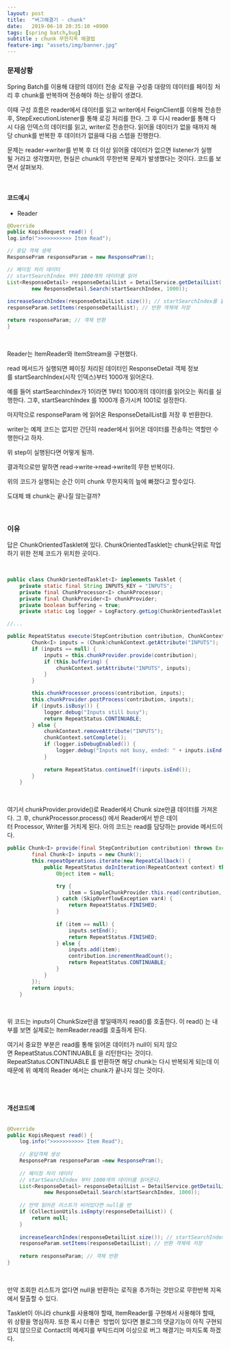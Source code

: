 ```yaml
---
layout: post
title:  "버그해결기 - chunk"
date:   2019-06-10 20:35:10 +0900
tags: [spring batch,bug]
subtitle : chunk 무한지옥 해결법
feature-img: "assets/img/banner.jpg"
---
```


### 문제상황
Spring Batch를 이용해 대량의 데이터 전송 로직을 구성중 대량의 데이터를 페이징 처리 후 chunk를 반복하며 전송해야 하는 상황이 생겼다.   

이때 구성 흐름은 reader에서 데이터를 읽고 writer에서 FeignClient를 이용해 전송한후, StepExecutionListener를 통해 로깅 처리를 한다. 그 후 다시 reader를 통해 다시 다음 인덱스의 데이터를 읽고, writer로 전송한다. 읽어올 데이터가 없을 때까지 해당 chunk를 반복한 후 데이터가 없을때 다음 스텝을 진행한다. 

문제는 reader->writer를 반복 후 더 이상 읽어올 데이터가 없으면 listener가 실행될 거라고 생각했지만, 현실은 chunk의 무한반복 문제가 발생했다는 것이다. 코드를 보면서 살펴보자.

<br>

<!-- more -->

#### 코드예시

- Reader

```java
@Override
public KopisRequest read() {
log.info(">>>>>>>>>>> Item Read");

// 응답 객체 생체
ResponsePram responseParam = new ResponsePram();

// 페이징 처리 데이터
// startSearchIndex 부터 1000개의 데이터를 읽어
List<ResponseDetail> responseDetailList = DetailService.getDetailList(
        new ResponseDetail.Search(startSearchIndex, 1000));
        
increaseSearchIndex(responseDetailList.size()); // startSearchIndex를 읽어온 데이터 수만큼 증가
responseParam.setItems(responseDetailList); // 반환 객체에 저장

return responseParam; // 객체 반환
}
```
<br>

Reader는 ItemReader와 ItemStream을 구현했다.

read 메서드가 실행되면 페이징 처리된 데이터인 ResponseDetail 객체 정보를 startSearchIndex(시작 인덱스)부터 1000개 읽어온다. 

예를 들어 startSearchIndex가 1이라면 1부터 1000개의 데이터를 읽어오는 쿼리를 실행한다. 그후, startSearchIndex 를 1000개 증가시켜 1001로 설정한다. 

마지막으로 responseParam 에 읽어온 ResponseDetailList를 저장 후 반환한다. 

writer는 예제 코드는 없지만 간단히 reader에서 읽어온 데이터를 전송하는 역할만 수행한다고 하자.

위 step이 실행된다면 어떻게 될까.

결과적으로만 말하면 read->write->read->write의 무한 반복이다. 

위의 코드가 실행되는 순간 이미 chunk 무한지옥의 늪에 빠졌다고 할수있다.

도대체 왜 chunk는 끝나질 않는걸까?

<br>

### 이유
답은 ChunkOrientedTasklet에 있다. ChunkOrientedTasklet는 chunk단위로 작업하기 위한 전체 코드가 위치한 곳이다. 

<br>

```java
public class ChunkOrientedTasklet<I> implements Tasklet {
    private static final String INPUTS_KEY = "INPUTS";
    private final ChunkProcessor<I> chunkProcessor;
    private final ChunkProvider<I> chunkProvider;
    private boolean buffering = true;
    private static Log logger = LogFactory.getLog(ChunkOrientedTasklet.class);

//...

public RepeatStatus execute(StepContribution contribution, ChunkContext chunkContext) throws Exception {
        Chunk<I> inputs = (Chunk)chunkContext.getAttribute("INPUTS");
        if (inputs == null) {
            inputs = this.chunkProvider.provide(contribution);
            if (this.buffering) {
                chunkContext.setAttribute("INPUTS", inputs);
            }
        }

        this.chunkProcessor.process(contribution, inputs);
        this.chunkProvider.postProcess(contribution, inputs);
        if (inputs.isBusy()) {
            logger.debug("Inputs still busy");
            return RepeatStatus.CONTINUABLE;
        } else {
            chunkContext.removeAttribute("INPUTS");
            chunkContext.setComplete();
            if (logger.isDebugEnabled()) {
                logger.debug("Inputs not busy, ended: " + inputs.isEnd());
            }
    
            return RepeatStatus.continueIf(!inputs.isEnd());
        }
    }
```

<br>

여기서 chunkProvider.provide()로 Reader에서 Chunk size만큼 데이터를 가져온다. 그 후, chunkProcessor.process() 에서 Reader에서 받은 데이터 Processor, Writer를 거치게 된다.
아의 코드는 read를 담당하는 provide 메서드이다.

```java
public Chunk<I> provide(final StepContribution contribution) throws Exception {
        final Chunk<I> inputs = new Chunk();
        this.repeatOperations.iterate(new RepeatCallback() {
            public RepeatStatus doInIteration(RepeatContext context) throws Exception {
                Object item = null;

                try {
                    item = SimpleChunkProvider.this.read(contribution, inputs);
                } catch (SkipOverflowException var4) {
                    return RepeatStatus.FINISHED;
                }
    
                if (item == null) {
                    inputs.setEnd();
                    return RepeatStatus.FINISHED;
                } else {
                    inputs.add(item);
                    contribution.incrementReadCount();
                    return RepeatStatus.CONTINUABLE;
                }
            }
        });
        return inputs;
    }
```

<br>

위 코드는 inputs이 ChunkSize만큼 쌓일때까지 read()를 호출한다. 이 read() 는 내부를 보면 실제로는 ItemReader.read를 호출하게 된다. 

여기서 중요한 부분은 read를 통해 읽어온 데이터가 null이 되지 않으면 RepeatStatus.CONTINUABLE 을 리턴한다는 것이다. RepeatStatus.CONTINUABLE 를 반환하면 해당 chunk는 다시 반복되게 되는데 이때문에 위 예제의 Reader 에서는 chunk가 끝나지 않는 것이다.

<br>
<br>

#### 개선코드예

```java

@Override
public KopisRequest read() {
    log.info(">>>>>>>>>>> Item Read");
    
    // 응답객체 생성 
    ResponsePram responseParam =new ResponsePram();
    
    // 페이징 처리 데이터
    // startSearchIndex 부터 1000개의 데이터를 읽어온다.
    List<ResponseDetail> responseDetailList = DetailService.getDetailList(
            new ResponseDetail.Search(startSearchIndex, 1000));
     
    // 만약 읽어온 리스트가 비어있다면 null을 반
    if (CollectionUtils.isEmpty(responseDetailList)) {
        return null;
    }
    
    increaseSearchIndex(responseDetailList.size()); // startSearchIndex를 1000만큼 증가시킨다.
    responseParam.setItems(responseDetailList); // 반환 객체에 저장
     
    return responseParam; // 객체 반환
}

```
<br>

만약 조회한 리스트가 없다면 null을 반환하는 로직을 추가하는 것만으로 무한반복 지옥에서 탈출할 수 있다. 

Tasklet이 아니라 chunk를 사용해야 할때, ItemReader를 구현해서 사용해야 할때, 위 상황을 명심하자. 또한 혹시 더좋은  방법이 있다면 블로그의 댓글기능이 아직 구현되있지 않으므로 Contact의 메세지를 부탁드리며 이상으로 버그 해결기는 마치도록 하겠다.

<br>
